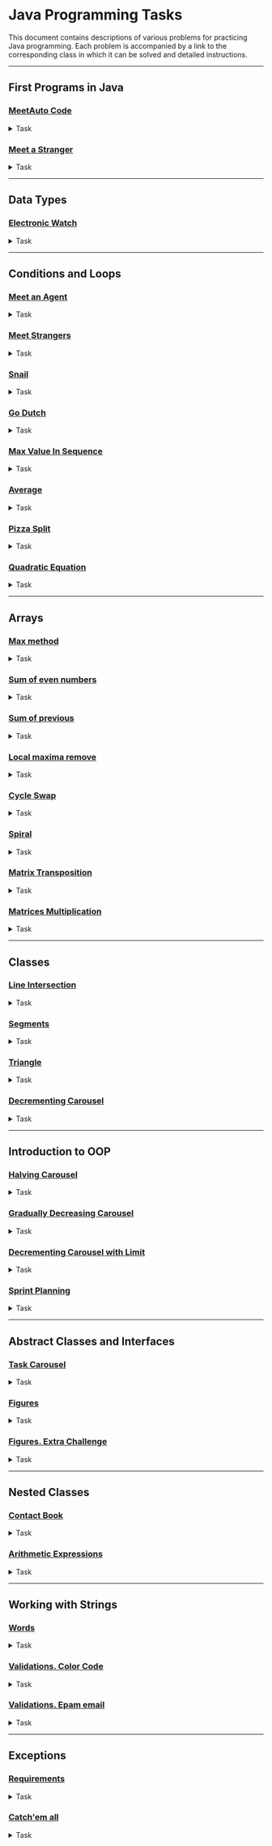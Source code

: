 # Java Programming Tasks

This document contains descriptions of various problems for practicing Java programming. Each problem is accompanied by a link to the corresponding class in which it can be solved and detailed instructions.

---

## First Programs in Java

### [MeetAuto Code](https://github.com/denys-taranenko/learn-java-basic-epam/tree/main/LearnJavaBasics/src/main/java/com/epam/java/basics/module_1_first_programs_in_java/task_1_meet_autocode)
<details>
  <summary>Task</summary>
  <p>
    Please, proceed to <code>HelloAutocode</code> class and write a simple program that prints <i>"Hello, Autocode!"</i> (don't print quote marks).
  </p>
</details>

### [Meet a Stranger](https://github.com/denys-taranenko/learn-java-basic-epam/tree/main/LearnJavaBasics/src/main/java/com/epam/java/basics/module_1_first_programs_in_java/task_2_meet_a_stranger)
<details>
  <summary>Task</summary>
  <p>
    Please, proceed to the class <code>MeetAStranger</code>. The program must read a string from <code>System.in</code> and print a message <i>"Hello, input"</i>. Note that when entering an input string consisting of several words, the entire input must be printed.
  </p>
</details>

---

## Data Types

### [Electronic Watch](https://github.com/denys-taranenko/learn-java-basic-epam/tree/main/LearnJavaBasics/src/main/java/com/epam/java/basics/module_2_data_types/task_1_electronic_watch)
<details>
  <summary>Task</summary>
  <p>
    Please, proceed to <code>ElectronicWatch</code> class. The program must print an electronic watch screen output for a given value of seconds since midnight.<br>
    Input value is given via <code>System.in</code>. Output value must be printed to <code>System.out</code>. It is guaranteed, that input number is non-negative.<br>
    Output format is <code>h:mm:ss</code> (possible values: [0:00:00; 23:59:59]).<br>
    <i>Extra challenge:</i> Try to solve the task without using <code>if</code> statements or cycles.
  </p>
</details>

---

## Conditions and Loops

### [Meet an Agent](https://github.com/denys-taranenko/learn-java-basic-epam/tree/main/LearnJavaBasics/src/main/java/com/epam/java/basics/module_3_conditions_and_loops/task_1_meet_an_agent)
<details>
  <summary>Task</summary>
  <p>
    Please, proceed to <code>MeetAnAgent</code> class and write a program that:<br>
    <ul>
      <li>Asks for an input number;</li>
      <li>If the input equals to the secret password number, prints <I>"Hello, Agent"</i>;</li>
      <li>Otherwise, prints <I>"Access denied"</i>.</li>
    </ul>
    Secret password is stored in <code>final static int PASSWORD</code>.<br>
    It is guaranteed that the input is not null.
</details>

### [Meet Strangers](https://github.com/denys-taranenko/learn-java-basic-epam/tree/main/LearnJavaBasics/src/main/java/com/epam/java/basics/module_3_conditions_and_loops/task_2_meet_strangers)
<details>
  <summary>Task</summary>
  <p>
    Please, proceed to <code>HelloStrangers</code> class and write a program that:<br>
    <ul>
      <li>Asks for a number - amount of strangers to meet;</li>
      <li>Then reads stranger names line by line;</li>
      <li>And, finally, prints line by line <I>"Hello, stranger name"</i> for each stranger.</li>
    </ul>
    It is guaranteed that the input is not null. It is guaranteed that the input of strangers count is int number.<br>
    Consider special cases:<br>
    <ul>
      <li>If strangers count is zero, then program must print <I>"Oh, it looks like there is no one here"</i>.</li>
      <li>If strangers count is negative, then program must print <I>"Seriously? Why so negative?"</i>.</li>
    </ul>
</details>

### [Snail](https://github.com/denys-taranenko/learn-java-basic-epam/tree/main/LearnJavaBasics/src/main/java/com/epam/java/basics/module_3_conditions_and_loops/task_3_snail)
<details>
  <summary>Task</summary>
  <p>
    Consider a snail travels up a tree <code>a</code> feet each day. Then snail slides down <code>b</code> feet each night. Height of the tree is <code>h</code>.<br>
    Please, proceed to <code>Snail</code> class and write a program that prints number of days for the snail to reach the top of the tree.<br>
    Program reads <code>a</code>, <code>b</code>, <code>h</code> line by line. Input values are guaranteed to be positive integers.<br>
    If the snail cannot reach the top of the tree, print the message <i>"Impossible"</i>.
  </p>
</details>

### [Go Dutch](https://github.com/denys-taranenko/learn-java-basic-epam/tree/main/LearnJavaBasics/src/main/java/com/epam/java/basics/module_3_conditions_and_loops/task_4_go_dutch)
<details>
  <summary>Task</summary>
  <p>
    Consider a company of friends visiting a restaurant. They decided to equally split the bill.<br>
    Friends decided to add 10 percent of the bill total amount as tips. Then they cover the total payment in equal parts.<br>
    Please, proceed to <code>GoDutch</code> class and write a program that reads a bill total amount and a number of friends, and then prints part to pay.<br>
    Consider some details:<br>
    <ul>
      <li>Program must read data from <code>System.in</code>;</li>
      <li>Bill total amount cannot be negative. If input value is negative, the program stops, printing: <i>"Bill total amount cannot be negative"</i>;</li>
      <li>Number of friends cannot be negative or zero. If input value is, then the program stops, printing: <I>"Number of friends cannot be negative or zero"</i>;</li>
      <li>Bill total amount, number of friends and part to pay are integers.</li>
    </ul>
</details>

### [Max Value In Sequence](https://github.com/denys-taranenko/learn-java-basic-epam/tree/main/LearnJavaBasics/src/main/java/com/epam/java/basics/module_3_conditions_and_loops/task_5_max_value_in_sequence)
<details>
  <summary>Task</summary>
  <p>
    Please, proceed to <code>FindMaxInSeq</code> and write a program that reads a sequence of integer values from standard output and finds the maximum value. You must place your solution into the <code>max</code> method to pass tests.<br>
    Details:
    <ul>
      <li>You must read sequence values until the next one is <code>0</code>. Zero value means end of the input sequence.</li>
      <li>The sequence is guaranteed to contain at least one value.</li>
    </ul>
</details>

### [Average](https://github.com/denys-taranenko/learn-java-basic-epam/tree/main/LearnJavaBasics/src/main/java/com/epam/java/basics/module_3_conditions_and_loops/task_6_average)
<details>
  <summary>Task</summary>
  <p>
    Please, proceed to <code>Average</code> class and write a program that reads a sequence of integer values from standard output and finds the average value.<br>
    Details:<br>
    <ul>
      <li>You must read sequence values until the next one is <code>0</code>. Zero value means end of the input sequence.</li>
      <li>The sequence is guaranteed to contain at least one value.</li>
      <li>Average value is also an <strong>integer</strong>. Use <strong>integer</strong> operations.</li>
    </ul>
</details>

### [Pizza Split](https://github.com/denys-taranenko/learn-java-basic-epam/tree/main/LearnJavaBasics/src/main/java/com/epam/java/basics/module_3_conditions_and_loops/task_7_pizza_split)
<details>
  <summary>Task</summary>
  <p>
    Please, proceed to <code>PizzaSplit</code> class. The program must read two values from <code>System.in</code>:<br>
    <ul>
      <li>Number of people;</li>
      <li>Number of pieces per pizza.</li>
    </ul>
    It is guaranteed that these values are positive integers.<br>
    Then the program must print the minimum number of pizzas (not zero) so that everyone has an equal number of slices and no slice is left.<br>
</details>

### [Quadratic Equation](https://github.com/denys-taranenko/learn-java-basic-epam/tree/main/LearnJavaBasics/src/main/java/com/epam/java/basics/module_3_conditions_and_loops/task_8_quadratic_equation)
<details>
  <summary>Task</summary>
  <p>
    Please, proceed to the <code>QuadraticEquation</code> class and implement a program to solve quadratic equations.<br>
    For the given quadratic equation coefficients <strong>(ax<sup>2</sup> + bx + c = 0)</strong>, return one or two roots of the equation if there is any in the set of real numbers.<br>
    Input value is given via <code>System.in</code>. Output value must be printed to <code>System.out</code>.<br>
    Output format is:
    <ul>
      <li><code>x1 x2</code> (two roots in any order separated by space) if there are two roots,</li>
      <li><code>x1</code> (just the value of the root) if there is the only root,</li>
      <li><code>no roots</code> (just a string value <i>"no roots"</i>) if there is no root.</li>
    </ul>
</details>

---

## Arrays

### [Max method](https://github.com/denys-taranenko/learn-java-basic-epam/tree/main/LearnJavaBasics/src/main/java/com/epam/java/basics/module_4_arrays/task_1_max_method)
<details>
  <summary>Task</summary>
  <p>
    Please, proceed to the <code>MaxMethod</code> class and implement the <code>max</code> method.<br>
    The correct implementation should receive an array of <code>int</code> values and return its maximum value.<br>
    Details:<br>
    <ul>
      <li>An input array is guaranteed to not be an empty array or <code>null</code>.</li>
      <li><code>max</code> method must not modify the array.</li>
      <li>Input array may contain any <code>int</code> value between <code>Integer.MIN_VALUE</code> and <code>Integer.MAX_VALUE</code>.</li>
    </ul>
</details>

### [Sum of even numbers](https://github.com/denys-taranenko/learn-java-basic-epam/tree/main/LearnJavaBasics/src/main/java/com/epam/java/basics/module_4_arrays/task_2_sum_of_even_numbers)
<details>
  <summary>Task</summary>
  <p>
    Please, proceed to the <code>SumOfEvenNumbers</code> class and implement the <code>sum</code> method.<br>
    The correct implementation should receive an array of <code>int</code> values and return the sum of even numbers.<br>
    Details:<br>
    <ul>
      <li>If given array is null or empty, method returns 0.</li>
      <li><code>sum</code> method must not modify the array.</li>
      <li>Input array may contain any <code>int</code> value between <code>Integer.MIN_VALUE</code> and <code>Integer.MAX_VALUE</code>.</li>
    </ul>
</details>

### [Sum of previous](https://github.com/denys-taranenko/learn-java-basic-epam/tree/main/LearnJavaBasics/src/main/java/com/epam/java/basics/module_4_arrays/task_3_sum_of_previous)
<details>
  <summary>Task</summary>
  <p>
    Please, proceed to <code>SumOfPrevious</code> class and implement <code>getSumCheckArray</code> method.<br>
    The correct implementation should receive an array of <code>int</code> values and return an array of booleans where each element is a result of a check if a corresponding element is a sum of two previous elements in given array.<br>
    Details:<br>
    <ul>
      <li>The length of given array is guaranteed to be 2 or more.</li>
      <li>Given array is guaranteed to be not null.</li>
      <li>Method returns an array of booleans where each element is a result for corresponding element in given array.</li>
      <li>First two elements of the boolean array are always false.</li>
    </ul>
</details>

### [Local maxima remove](https://github.com/denys-taranenko/learn-java-basic-epam/tree/main/LearnJavaBasics/src/main/java/com/epam/java/basics/module_4_arrays/task_4_local_maxima_remove)
<details>
  <summary>Task</summary>
  <p>
    Please, proceed to the LocalMaximaRemove class and implement the <code>removeLocalMaxima</code> method.<br>
    The correct implementation should receive an array of <code>int</code> values and return a copy of a given array with all local maxima removed in it. The original array must not be changed.<br>
    <strong>Local maximum</strong> is an element that is bigger that any of its neighbour elements. You should remove elements that are local maxima in the original array.
    Details:<br>
    <ul>
      <li>The size of given array is guaranteed to be more than 1.</li>
      <li>Given array is guaranteed to be not null.</li>
      <li>If the array has no local maxima, then you should return its copy without changes.</li>
      <li>You may use <code>java.util.Arrays.*</code> methods.</li>
    </ul>
</details>

### [Cycle Swap](https://github.com/denys-taranenko/learn-java-basic-epam/tree/main/LearnJavaBasics/src/main/java/com/epam/java/basics/module_4_arrays/task_5_cycle_swap)
<details>
  <summary>Task</summary>
  <p>
    Please, proceed to <code>CycleSwap</code> class and implement its static methods:<br>
    <ul>
      <li><code>void cycleSwap(int[] array)</code><br>
           Shifts all the elements in the given array in the right direction by 1 position.<br>
           In this case, the last array element becomes first.<br>
           For example, <code>1 3 2 7 4</code> becomes <code>4 1 3 2 7</code>.<br>
      </li>
      <li><code>void cycleSwap(int[] array, int shift)</code><br>
          Shift all the elements in the given array in the right direction in the cycle manner by <code>shift</code> positions.<br>
          Shift value is guaranteed to be non-negative and not bigger than the array length.<br>
          For example, <code>1 3 2 7 4</code> with a shift of 3 becomes <code>2 7 4 1 3</code>.<br>
      </li>
    </ul>
</details>

### [Spiral](https://github.com/denys-taranenko/learn-java-basic-epam/tree/main/LearnJavaBasics/src/main/java/com/epam/java/basics/module_4_arrays/task_6_spiral)
<details>
  <summary>Task</summary>
  <p>
    Please, proceed to <code>Spiral</code> class and implement its static method:<br>
    <ul>
      <li><code>int[][] spiral(int rows, int columns)</code><br>
           Return a two-dimensional array coming in the form of a table and containing numbers from 1 up to <code>rows * cols</code>. The size of the table will be specified by the given parameters.<br>
           Numbers fill the "table" clockwise from the top-level corner in a spiral manner.<br>
           For example, for parameter values <code>(3, 4)</code> , the output array should be:<br>
           <code>1  2  3  4</code><br>
           <code>10 11 12 5</code><br>
           <code>9  8  7  6</code><br>
      </li>
    </ul>
</details>

### [Matrix Transposition](https://github.com/denys-taranenko/learn-java-basic-epam/tree/main/LearnJavaBasics/src/main/java/com/epam/java/basics/module_4_arrays/task_7_matrix_transposition)
<details>
  <summary>Task</summary>
  <p>
    Please, proceed to <code>TransposeMatrix</code> class an implement its method <code>multiply</code>.<br>
    It takes a rectangular integer array (matrix) as a parameter and returns it transposed.<br>
    Consider an integer matrix represented as a <strong>rectangular array</strong>. The task is to <strong>transpose</strong> a given matrix over its main diagonal. The <strong>transposition</strong> of a matrix over its main diagonal is simply a flipped version of the original matrix.
</details>

### [Matrices Multiplication](https://github.com/denys-taranenko/learn-java-basic-epam/tree/main/LearnJavaBasics/src/main/java/com/epam/java/basics/module_4_arrays/task_8_matrices_multiplication)
<details>
  <summary>Task</summary>
  <p>
    Please, proceed to <code>MultiplyMatrix</code> class and implement its <code>multiply</code> method.<br>
    It takes two rectangular integer arrays (matrices) and returns the result of their multiplication.<br>
    Consider two integer matrices represented as <strong>rectangular arrays</strong>. The task is to <strong>multiply</strong> given matrices. The definition of <strong>matrix multiplication</strong> indicates a row-by-column multiplication, where the entries in the <strong>i-th</strong> row of <i>A</i> are multiplied by the corresponding entries in the <strong>j-th</strong> column of <i>B</i> and then the <strong>ij-th</strong> element of the resulting matrix is the sum of that multiplication results.<br>
    Note that it is guaranteed that the number of columns in the first matrix is equal to the number of rows in the second matrix.<br>
</details>

---

## Classes

### [Line Intersection](https://github.com/denys-taranenko/learn-java-basic-epam/tree/main/LearnJavaBasics/src/main/java/com/epam/java/basics/module_5_classes/task_1_line_intersection)
<details>
  <summary>Task</summary>
  <p>
    Please, implement the method <code>intersection(Line)</code> in class <code>Line</code>. It must return a <code>Point</code> of intersection of two lines.<br>
    Note that lines are defined by linear equations: <code>y = k * x + b</code>. Line constructor takes <code>k</code> and <code>b</code> coefficients as parameters.<br>
    If lines coincide or do not intersect, the method must return null. It may seem surprising that we use <code>int</code> for arguments and fields of coordinates. The point is that using <code>double</code> will bring some extra complexity we want to avoid for this basic exercise. All tests are selected in to induce calculations without remainders.<br>
    You may check your result in class <code>Main</code>.
</details>

### [Segments](https://github.com/denys-taranenko/learn-java-basic-epam/tree/main/LearnJavaBasics/src/main/java/com/epam/java/basics/module_5_classes/task_2_segments)
<details>
  <summary>Task</summary>
  <p>
    Please, implement the following methods of class <code>Segment</code>:<br>
    <ul>
      <li>Constructor with start and end points as parameters<br>
          Ensure that a created segment exists and is not degenerative which means that the start and the end of the segment is not the same point.<br>
          If it is, use <code>throw new IllegalArgumentException()</code> to raise an error.</li>
      <li><code>double length()</code><br>
          Return length of the segment.</li>
      <li><code>Point middle()</code><br>
          Return a middle point of the segment.</li>
      <li><code>Point intersection(Segment another)</code><br>
          Return a point of the intersection of the current segment and the given one.<br>
          Return <code>null</code> if there is no such point.<br>
          Return <code>null</code> if segments are collinear.<br>
          Please, note that intersection point must lay on both segments.</li>
    </ul>
    Class <code>Point</code> is already there.
    Hints:
    <ul>
      <li><a href="https://www.wikihow.com/Use-Distance-Formula-to-Find-the-Length-of-a-Line">Length reference</a></li>
      <li><a href="https://www.wikihow.com/Find-the-Midpoint-of-a-Line-Segment#Use-the-Midpoint-Formula">Midpoint reference</a></li>
      <li><a href="https://en.wikipedia.org/wiki/Line%E2%80%93line_intersection">Intersection reference</a></li>
    </ul>
</details>

### [Triangle](https://github.com/denys-taranenko/learn-java-basic-epam/tree/main/LearnJavaBasics/src/main/java/com/epam/java/basics/module_5_classes/task_3_triangle)
<details>
  <summary>Task</summary>
  <p>
    Please, implement methods of class <code>Triangle</code>:<br>
    <ul>
      <li>Constructor, which has three points as parameters.<br>
          Make sure that these points refer to vertices of the triangle.<br>
          Ensure that the created triangle exists and it is not degenerative.<br>
          If it is, use <code>throw new IllegalArgumentException()</code> to raise an error.</li>
      <li><code>double area()</code><br>
          Return the area of the triangle.</li>
      <li><code>Point centroid()</code><br>
          Return the centroid of the triangle.</li>
    </ul>
    Class <code>Point</code> is already there.
    Hints:
    <ul>
      <li><a href="https://en.wikipedia.org/wiki/Triangle#Existence_of_a_triangle">Triangle existence reference</a></li>
      <li><a href="https://en.wikipedia.org/wiki/Triangle#Existence_of_a_triangle">Triangle area reference</a></li>
      <li><a href="https://en.wikipedia.org/wiki/Centroid">Centroid reference</a></li>
    </ul>
    Please note that you may benefit from introducing more classes.
</details>

### [Decrementing Carousel](https://github.com/denys-taranenko/learn-java-basic-epam/tree/main/LearnJavaBasics/src/main/java/com/epam/java/basics/module_5_classes/task_4_decrementing_carousel)
<details>
  <summary>Task</summary>
  <p>
    <code>Decrementing Carousel</code> is a container, accepting <code>int</code> elements. <code>DecrementingCarousel</code> has a maximum capacity, specified via the constructor. When created, <code>DecrementingCarousel</code> is in accumulating state: you may add elements via the <code>addElement</code> method and can produce a <code>CarouselRun</code> object via the <code>run</code> method. Once the <code>run</code> method is called, <code>DecrementingCarousel</code> is in running state: it refuses adding more elements.<br>
          The <code>CarouselRun</code> allows to iterate over elements of the carousel decrementing them one by one with the <code>next</code> method. The <code>next</code> returns the value of the current element. Then it decreases the current element by one and switches to the next element.<br>
          The <code>CarouselRun</code> iterates over elements in the order of their insertion.<br>
          When an element is decreased to zero, the <code>CarouselRun</code> will skip it in further iterations. When there are no more elements available for decrementing, the <code>CarouselRun</code> returns <code>-1</code>.
          The <code>CarouselRun</code> also has the <code>isFinished</code> method, which indicates, if the carousel has run out of the elements to decrement.<br>
          <strong>Specification Details</strong><br>
          <code>DecrementingCarousel</code> has two public methods:
    <ul>
      <li><code>boolean addElement(int element)</code> - adds an element. If element is negative or zero, do not add the element. If container is full, do not add the element. If the <code>run</code> method was called to create a <code>CarouselRun</code>, do not add the element. If element is added successfully, return <code>true</code>. Return <code>false</code> otherwise.</li>
      <li><code>CarouselRun run()</code> - returns a <code>CarouselRun</code> to iterate over the elements. If the <code>run</code> method has already been called earlier, it must return <code>null</code>: <code>DecrementingCarousel</code> may generate only one <code>CarouselRun</code> object.</li>
    </ul>
          <code>CarouselRun</code> has two public methods:
    <ul>
      <li><code>int next()</code> - returns the current value of the current element, then decreases the current element by one and switches to the next element in insertion order. Skips zero elements. When there is no more elements to decrease, returns <code>-1</code>.</li>
      <li><code>boolean isFinished()</code> - when there is no more elements to decrease, returns <code>true</code>. Otherwise, returns <code>false</code>.</li>
    </ul>
</details>

---

## Introduction to OOP

### [Halving Carousel](https://github.com/denys-taranenko/learn-java-basic-epam/tree/main/LearnJavaBasics/src/main/java/com/epam/java/basics/module_6_introduction_to_oop/task_1_halving_carousel)
<details>
  <summary>Task</summary>
  <p>
    Note, that if you have not done the "Decrementing Carousel" exercise, you have to implement <code>DecrementingCarousel</code> and <code>CarouselRun</code> classes.<br>
    In this exercise you need to extend <code>DecrementingCarousel</code>. You need to implement <code>HalvingCarousel</code>. This subclass must halve elements instead of decrementing it by one. Note that you need to apply regular integer division, discarding the remainder. For example, <code>5 / 2 = 2</code>.
</details>

### [Gradually Decreasing Carousel](https://github.com/denys-taranenko/learn-java-basic-epam/tree/main/LearnJavaBasics/src/main/java/com/epam/java/basics/module_6_introduction_to_oop/task_2_gradually_decreasing_carousel)
<details>
  <summary>Task</summary>
  <p>
    Note, that if you have not done the "Decrementing Carousel" exercise, you have to implement <code>DecrementingCarousel</code> and <code>CarouselRun</code> classes.<br>
    In this exercise you need to extend <code>DecrementingCarousel</code>. You need to implement <code>GraduallyDecreasingCarousel</code>. This subclass must decrement elements by gradually increasing decrement. When you need to decrement an element for the first time, decrease it by <code>1</code>. Next time you need to decrement the same element, decrease it by <code>2</code>. Next time decrease by <code>3</code>, then by <code>4</code> and so on. Remember that you must not make process non-positive elements.
</details>

### [Decrementing Carousel with Limit](https://github.com/denys-taranenko/learn-java-basic-epam/tree/main/LearnJavaBasics/src/main/java/com/epam/java/basics/module_6_introduction_to_oop/task_3_decrementing_carousel_with_limit)
<details>
  <summary>Task</summary>
  <p>
    Note, that if you have not done the "Decrementing Carousel" exercise, you have to implement <code>DecrementingCarousel</code> and <code>CarouselRun</code> classes.<br>
    In this exercise you need to extend <code>DecrementingCarousel</code>. You need to implement <code>DecrementingCarouselWithLimitedRun</code>. This subclass must decrement elements as a usual DecrementingCarousel. The difference is that this implementation must produce a carousel run, which limits number of calls to the <code>next</code> method. When the limit of calls reached carousel run must consider itself finished.
</details>

### [Sprint Planning](https://github.com/denys-taranenko/learn-java-basic-epam/tree/main/LearnJavaBasics/src/main/java/com/epam/java/basics/module_6_introduction_to_oop/task_4_sprint_planning)
<details>
  <summary>Task</summary>
  <p>
    In this exercise we are going to manage business logic of planning a sprint. A sprint is the basic unit of software development in SCRUM. Sprints are time boxed. Time capacity of a sprint is agreed while planning. Then we consider a sprint to be filled with some tasks.<br>
    We consider a task to be implemented with general-purpose <code>Ticket</code> class. But we also consider a sprint to accept only subtypes of the <code>Ticket</code> class: <code>Bug</code> and <code>UserStory</code>.<br>
    Here is a diagram depicting the public interface of these classes and their relations:<br>

![Diagram](https://raw.githubusercontent.com/denys-taranenko/learn-java-basic-epam/main/sprintDiagram.png)
    Here are API details:<br>
    <ul>
    <li><strong>Ticket</strong><br></li>
    Every ticket has an id, a name and an estimate of hours to complete it. One provides them via the constructor of the <code>Ticket</code> class. Also, a ticket may be completed or not. When a ticket is created, it is not completed.
        <ul>
            <li><code>getId()</code> - Returns the id of the ticket.</li>
            <li><code>getName()</code> - Returns the name of the ticket.</li>
            <li><code>getEstimate()</code> - Returns the estimate of the ticket.</li>
            <li><code>isCompleted()</code> - Returns <code>true</code> if the ticket is completed, <code>false</code> otherwise.</li>
            <li><code>getId()</code> - Returns the id of the ticket.</li>
            <li><code>complete()</code> - Sets the ticket to completed state.</li>
        </ul>
    </ul>
    <ul>
    <li><strong>UserStory</strong><br></li>
    We consider a user story to be a ticket that may contain some dependencies. A dependency is another user story that must be completed first to allow the dependent user story to complete. One provides dependencies of the UserStory via the constructor of the <code>UserStory</code> class.
        <ul>
            <li><code>complete()</code> - Like the <code>Ticket#complete()</code> method, this sets the ticket to completed state. The difference is that the user story may not be completed if its dependencies are not completed yet.</li>
            <li><code>getDependencies()</code> - Returns a defensive copy of dependencies arrays.</li>
            <li><code>toString()</code> - Returns a String representing this user story, using its id and name. Example: "[US 1] User Registration Entity"</li>
        </ul>
    </ul>
    <ul>
    <li><strong>Bug</strong><br></li>
    We consider a bug to be a ticket, that is related to some completed user story. Bugs may not exist by their on, without a related user story.
        <ul>
            <li><code>createBug(int id, String name, int estimate, UserStory userStory)</code> - A static method to create a Bug instance.<br>
                Returns null if the related user story is null or is not completed. Otherwise, returns a created Bug instance.</li>
            <li><code>toString()</code> - Returns a String representing this bug, using its id, name and the name of the related user story.<br>
                Example: with id = 2, name = "Add password repeat" and the related user story name = "Registration Form" the resulting string would be "[Bug 2] Registration Form: Add password repeat"</li>
        </ul>
    </ul>
    <ul>
    <li><strong>Sprint</strong><br></li>
    Sprints has the time capacity and the tickets limit, specified via constructor. It is not allowed for a Sprint to contain tickets with total estimate greater than time capacity. It is not allowed for a Sprint to contain total amount of tickets greater than tickets limit.<br>
    We consider a sprint to accept tickets via <code>add*</code> methods. That methods return <code>true</code> when an input ticket was accepted and <code>false</code> otherwise. Note that we consider a sprint to not accept:<br>
    1. <code>null</code> values.<br>
    2. tickets, that are already completed.<br>
    3. tickets, that has an estimate value that will lead to capacity overflow if added.<br>
    4. any ticket, if the sprint ticket limit is reached.<br>
        <ul>
            <li><code>addUserStory(UserStory userStory)</code> - accepts a userStory, if it is not <code>null</code>, not completed and its uncompleted dependencies are already accepted to the sprint.<br>
            Returns <code>true</code> if the user story is accepted, <code>false</code> otherwise.</li>
            <li><code>addBug(Bug bugReport)</code> - accepts a bug, if it is not <code>null</code> and not completed. Returns <code>true</code> if the bug is accepted, <code>false</code> otherwise.</li>
            <li><code>getTickets()</code> - Returns a defensive copy of the array of the sprint tickets. Make sure the order of tickets is as they were accepted to the sprint.</li>
            <li><code>getTotalEstimate()</code> - Returns the sum of estimates of all the tickets accepted to the sprint.</li>
        </ul>
    </ul>
    <strong>Important restriction:</strong> Note that in this exercise you <strong>may not</strong> use <em>Collections</em> and <em>Streams</em>.
</details>

---

## Abstract Classes and Interfaces

### [Task Carousel](https://github.com/denys-taranenko/learn-java-basic-epam/tree/main/LearnJavaBasics/src/main/java/com/epam/java/basics/module_7_abstract_classes_and_interfaces/task_1_task_carousel)
<details>
  <summary>Task</summary>
  <p>
    In this exercise you need to design two implementations of the <code>Task</code> interface:<br>
    <ul>
    <li><code>CountDownTask</code>:<br></li>
        <ul>
            <li>The constructor of <code>CountDownTask</code> takes a single int value as a parameter. It is the initial value of the countdown. Input value must not be negative. If it is, set zero value.</li>
            <li>Each time the <code>execute</code> method is called, this value decrements by one, until it reaches zero. Then the <code>execute</code> method no longer decrements the value and the task is considered finished.</li>
            <li>If the task is initialized with zero value, consider it finished right upon creating.</li>
            <li>Value of the task is accessible via getter.</li>
        </ul>
    <li><code>CompleteByRequestTask</code>:<br></li>
        <ul>
            <li>Constructor of the <code>CompleteByRequestTask</code> takes no parameters.</li>
            <li>Calling <code>execute</code> method on the task does not make it finished until the <code>complete</code> method is called.</li>
            <li>Once the <code>complete</code> method is called, the next call to <code>execute</code> makes the task finished. Note that the task is not finished right after calling the <code>complete</code> method. The task finishes only when subsequent call to <code>execute</code> occurs.</li>
        </ul>
    </ul>
    Also, you need to implement the <code>TaskCarousel</code>:<br>
    <ul>
    <li>A task carousel has a capacity provided as a constructor parameter.<br></li>
    <li>The <code>TaskCarousel</code> has <code>isEmpty</code> method. It returns <code>true</code> if there is no task in the carousel for execution. Returns <code>false</code> otherwise.<br></li>
    <li>The <code>TaskCarousel</code> has <code>isFull</code> method. It returns <code>true</code> if there is no more room in the carousel to add another task. Returns <code>false</code> otherwise.<br></li>
    <li>You may add tasks to the carousel via <code>addTask</code> method. It returns <code>true</code> if the task is accepted and <code>false</code> otherwise. Task may be not accepted due to following reasons:<br></li>
        <ul>
            <li>Task argument is null.</li>
            <li>Task is already finished.</li>
            <li>Carousel is full.</li>
        </ul>
    <li>You may execute tasks in the carousel via <code>execute</code> method.<br></li>
        <ul>
            <li>Each time when this method is invoked, carousel must switch to the next task within and execute it.</li>
            <li>Iteration is in circular manner. If there are 4 tasks inside a carousel, then if we call <code>execute</code> method on the carousel 4 times in a row, each task must be executed once.</li>
            <li>If the task is finished after execution, remove it from the carousel.</li>
            <li>The method returns <code>true</code> if any task was executed. Returns <code>false</code> otherwise.</li>
        </ul>
    </ul>
</details>

### [Figures](https://github.com/denys-taranenko/learn-java-basic-epam/tree/main/LearnJavaBasics/src/main/java/com/epam/java/basics/module_7_abstract_classes_and_interfaces/task_2_figures)
<details>
  <summary>Task</summary>
  <p>
    Please, make <code>Triangle</code>, <code>Quadrilateral</code>, <code>Circle</code> classes extend <code>Figure</code> abstract class.<br>
    Implement methods in <code>Triangle</code>, <code>Quadrilateral</code>, <code>Circle</code>:<br>
<ul>
    <li>1. Constructors with following parameters:<br></li>
        <ul>
            <li><code>Triangle</code> - three vertices (points) as parameters.</li>
            <li><code>Quadrilateral</code> - four vertices (points) as parameters.</li>
            <li><code>Circle</code> - point of the center and double value of the radius.</li>
        </ul>
    All the input datasets in tests are guaranteed to form a non-degenerative figures. For Quadrilaterals, it is guaranteed that all test datasets would form a convex quadrilaterals.
    <li>2. <code>public double area()</code><br></li>
    Return the area of the figure.<br>
    <em>Note:</em> Convex quadrilaterals can be divided into two triangles by any of their diagonals.<br>
    <li>3. <code>public String pointsToString()</code><br></li>
    Return a String value in following formats:<br>
        <ul>
            <li><code>Triangle</code> - </li>
            <ul>
                <li>Format: <code>(a.x,a.y)(b.x,b.y)(c.x,c.y)</code></li>
                <li>Example: <code>(0.0,0.0)(0.1,5.8)(7.0,7.0)</code></li>
            </ul>
            <li><code>Quadrilateral</code> - </li>
            <ul>
                <li>Format: <code>(a.x,a.y)(b.x,b.y)(c.x,c.y)(d.x, d.y)</code></li>
                <li>Example: <code>(0.0,0.0)(0.0,7.1)(7.0,7.0)(7.0,0.0)</code></li>
            </ul>
            <li><code>Circle</code> - </li>
            <ul>
                <li>Format: <code>(center.x,center.y)</code></li>
                <li>Example: <code>(0.0,0.6)</code></li>
            </ul>
        </ul>
    <em>Note:</em> you may benefit from implementing toString() in the <code>Point</code> class.<br>
    <li>4. <code>public String toString()</code><br></li>
    Return a String value in following formats:<br>
        <ul>
            <li><code>Triangle</code> - </li>
            <ul>
                <li>Format: <code>Triangle[(a.x,a.y)(b.x,b.y)(c.x,c.y)]</code></li>
                <li>Example: <code>Triangle[(0.0,0.0)(0.1,5.8)(7.0,7.0)]</code></li>
            </ul>
            <li><code>Quadrilateral</code> - </li>
            <ul>
                <li>Format: <code>Quadrilateral[(a.x,a.y)(b.x,b.y)(c.x,c.y)(d.x, d.y)]</code></li>
                <li>Example: <code>Quadrilateral[(0.0,0.0)(0.0,7.1)(7.0,7.0)(7.0,0.0)]</code></li>
            </ul>
            <li><code>Circle</code> - </li>
            <ul>
                <li>Format: <code>Circle[(center.x,center.y)radius]</code></li>
                <li>Example: <code>Circle[(0.0,0.6)4.5]</code></li>
            </ul>
        </ul>
    <em>Note:</em> you may use default implementation given in the <code>Figure</code> class, when it suits a case well.<br>
    <li>5. <code>public Point leftmostPoint()</code><br></li>
    Return a leftmost point of the figure: the one having the least <code>X</code> coordinate.<br>
    If there are many leftmost points, return any of them.<br>
    </ul>
    <code>Point</code> class is already there.<br>
    Hints:<br>
    <ul>
      <li><a href="https://en.wikipedia.org/wiki/Degeneracy_(mathematics)">Degeneracy reference</a></li>
      <li><a href="https://en.wikipedia.org/wiki/Quadrilateral#Convex_quadrilaterals">Convex quadrilateral reference</a></li>
      <li><a href="https://en.wikipedia.org/wiki/Triangle#Computing_the_area_of_a_triangle">Triangle area reference</a></li>
      <li><a href="https://en.wikipedia.org/wiki/Circle#Area_enclosed">Circle area reference</a></li>
      <li><a href="https://en.wikipedia.org/wiki/Quadrilateral#Area_of_a_convex_quadrilateral">Quadrilateral area reference</a></li>
    </ul>
</details>

### [Figures. Extra Challenge](https://github.com/denys-taranenko/learn-java-basic-epam/tree/main/LearnJavaBasics/src/main/java/com/epam/java/basics/module_7_abstract_classes_and_interfaces/task_3_figures_extra_challenge)
<details>
  <summary>Task</summary>
  <p>
    Please, make <code>Triangle</code>, <code>Quadrilateral</code>, <code>Circle</code> classes extend <code>Figure</code> abstract class.<br>
    Implement methods in <code>Triangle</code>, <code>Quadrilateral</code>, <code>Circle</code>:<br>
<ul>
    <li>1. Constructors with following parameters:<br></li>
        <ul>
            <li><code>Triangle</code> - three vertices (points) as parameters.</li>
            <li><code>Quadrilateral</code> - four vertices (points) as parameters.</li>
            <li><code>Circle</code> - point of the center and double value of the radius.</li>
        </ul>
    Ensure figures are not degenerative.<br>
    All of them must have non-zero area.<br>
    Quadrilateral is also must be convex.<br>
    If a figure is not good, throw an IllegalArgumentException.<br>
    <em>Note:</em> A non-degenerative convex quadrilateral is divided into four non-degenerative triangles by its diagonals.<br> 
    <em>Note:</em> double calculations are not completely accurate, use <em>error delta</em>, where applies.<br>
    <li>2. <code>public Point centroid()</code><br></li>
    Return the centroid of the figure.<br>
    Centroid refers to center of mass of the plain figure, not the baricenter.<br>
    In other words it should be <em>"area centroid"</em>.<br>
    <li>3. <code>public boolean isTheSame(Figure figure)</code><br></li>
    Two figures are considered to be the same only:<br>
        <ul>
            <li>If they have the same type.</li>
            <li>And if they coincide (e.g. have same vertices).</li>
        </ul>
    <em>Note:</em> Order of the vertices have not to be the same.<br>
    <em>Note:</em> double calculations are not completely accurate, use <em>error delta</em>, where applies.<br>
    </ul>
    <em>Note for curious: it is almost like <code>equals()</code> but it is not. Method <code>equals</code> requires consistent behavior alongside <code>hashCode()</code> and it is quite complicated to establish in terms of approximate equality like in this exercise.</em><br>
    <code>Point</code> class is already there.<br>
    You may use <code>main</code>  method of <code>Figure</code>  class to try out your code.<br>
    Hints:<br>
    <ul>
      <li><a href="https://en.wikipedia.org/wiki/Degeneracy_(mathematics)">Degeneracy reference</a></li>
      <li><a href="https://en.wikipedia.org/wiki/Quadrilateral#Convex_quadrilaterals">Convex quadrilateral reference</a></li>
      <li><a href="https://www.engineeringintro.com/mechanics-of-structures/centre-of-gravity/centroid-of-circle/">Circle centroid reference</a></li>
      <li><a href="https://en.wikipedia.org/wiki/Centroid#Of_a_triangle">Triangle centroid reference</a></li>
      <li><a href="https://en.wikipedia.org/wiki/Quadrilateral#Remarkable_points_and_lines_in_a_convex_quadrilateral">Quadrilateral centroid reference</a></li>
      <li><a href="https://sites.math.washington.edu/~king/java/gsp/center-mass-quad.html">Quadrilateral centroid reference 2</a></li>
    </ul>
</details>

---

## Nested Classes

### [Contact Book](https://github.com/denys-taranenko/learn-java-basic-epam/tree/main/LearnJavaBasics/src/main/java/com/epam/java/basics/module_8_nested_classes/task_1_contact_book)
<details>
  <summary>Task</summary>
  <p>
    In this exercise we are going to manage contacts information.<br>
    A <code>Contact</code> is a class containing different information of how to reach a person or a company: phone number, emails, social media.<br>
    A contact has a name, which is provided via the class constructor. Also, a contact contains limited amount of entries:<br>
    <ul>
      <li>A phone number (only a single one).</li>
      <li>Emails (up to 3 entries).</li>
      <li>Social media links (up to 5 entries).</li>
    </ul>
    A contact info entry is described with <code>ContactInfo</code> interface. Each entry has a title and a value. You need to implemented them as nested classes of the <code>Contact</code> class:<br>
    <ul>
      <li><code>Contact.NameContactInfo</code> - A <code>ContactInfo</code> implementation providing the name of the contact. Implement as private non-static nested class. Use <code>"Name"</code> for the entry title. It must not have its own fields. It must use fields of the bounded <code>Contact</code> instance instead.</li>
      <li><code>Contact.Email</code> - A <code>ContactInfo</code> implementation containing an email. Implement as public static nested class. Use <code>"Email"</code> for the entry title.</li>
      <li><code>Contact.Social</code> - A <code>ContactInfo</code> implementation containing a social media link/id. Implement as public static nested class. Let the user of the class define the title.</li>
      <li>Other implementations must be anonymous. Do not provide other non-anonymous classes.</li>
    </ul>
    It is possible to add contact info entries via <code>add*</code> methods. All such methods return the created entry as the result, <code>null</code> if nothing was added to the contact.<br>
    <ul>
      <li><code>addEmail(String localPart, String domain)</code><br>
        Adds an email entry.<br>
        <code>addEmail("someone", "somewhere.com").getValue()</code> will result to <code>someone@somewhere.com.</code></li>
      <li><code>addEpamEmail(String firstname, String lastname)</code><br>
        Adds a special email entry with <code>"epam.com"</code> domain. Please, implement this method using an anonymous extension of the <code>Email</code> class. Use <code>"Epam Email"</code> for the entry title.<br>
        <code>addEpamEmail("some", "one").getValue()</code> will result to <code>some_one@epam.com</code></li>
      <li><code>addPhoneNumber(int code, String number)</code><br>
        Adds a contact info entry for the phone number. Please, implement this method using an anonymous class. Use <code>"Tel"</code> for the entry title.<br>
        <code>addPhoneNumber(44, "444 444-44-44").getValue()</code> will result to <code>+44 444 444-44-44</code></li>
      <li><code>addTwitter(String twitterId)</code><br>
        Adds a contact info entry for the Twitter social media id. Use <code>"Twitter"</code> for the entry title, the given id for the value.</li>
      <li><code>addInstagram(String instagramId)</code><br>
        Adds a contact info entry for the Instagram social media id. Use <code>"Instagram"</code> for the entry title, the given id for the value.</li>
      <li><code>addSocialMedia(String title, String id)</code><br>
        Adds a contact info entry for the generic social media id. Use the given title for the entry title, the given id for the value.</li>
    </ul>
    Note that it is possible to rename contact with the <code>rename</code> method. Make sure it is not possible to rename contact to have <code>null</code> or empty value as the name.<br>
    One more method that the <code>Contact</code> class have is the <code>getInfo()</code> method. This method returns an array containing the <code>ContactInfo</code> entries in the following order:<br>
    <ul>
      <li>Name contact info.</li>
      <li>Phone number contact info (if set).</li>
      <li>Email entries in order of addition (if any added).</li>
      <li>Social media entries in order of addition (if any added) Resulting array must not contain any null values.</li>
    </ul>
    <strong>Important restriction:</strong> Note that in this exercise you <strong>may not</strong> use <em>Collections</em> and <em>Streams</em>.<br>
</details>

### [Arithmetic Expressions](https://github.com/denys-taranenko/learn-java-basic-epam/tree/main/LearnJavaBasics/src/main/java/com/epam/java/basics/module_8_nested_classes/task_2_arithmetic_expressions)
<details>
  <summary>Task</summary>
  <p>
    In this exercise we are going to design a DSL of arithmetic expressions.<br>
    An <code>Expression</code> is an interface. It describes two methods:<br>
    <ul>
      <li><code>int evaluate()</code> - returns the result of evaluating of the expression.</li>
      <li><code>String toExpressionString()</code> - returns string representation of the expression.</li>
    </ul>
     The only non-anonymous implementation of the <code>Expression</code> is the <code>Variable</code> class. Please, implement its methods:<br>
    <ul>
      <li><code>public Variable(String name, int value)</code> - a constructor of the <code>Variable</code> class. Sets name and value of the variable.</li>
      <li><code>public void setValue(int value)</code> - a method to change the value of the variable.</li>
      <li><code>public int evaluate()</code> - returns the value of the variable.</li>
      <li><code>public String toExpressionString()</code> - returns the name of the variable.</li>
    </ul>
    All other implementations of the <code>Expression</code> interface must be anonymous, defined in static methods of the <code>Expressions</code> class:<br>
    <ul>
      <li><code>Variable var(String name, int value)</code> - returns a <code>Variable</code> with given name and value. A simple convenience method.</li>
      <li><code>Expression val(int value)</code> - returns an <code>Expression</code> holding a value. Consider following methods' implementation details:</li>
        <ul>
            <li><code>int evaluate()</code> - returns the given value.</li>
            <li><code>String toExpressionString()</code> - returns a string representation of the given value. Enclose with <code>(</code>, <code>)</code> braces if the value is negative.</li>
        </ul>
      <li><code>Expression sum(Expression... members)</code> - returns an <code>Expression</code> holding a sum of the given members. Consider that it is guaranteed that at least two members will be given each method call. Consider following methods' implementation details:</li>
        <ul>
            <li><code>int evaluate()</code> - returns the sum of evaluation result of all the given members.</li>
            <li><code>String toExpressionString()</code> - returns a string representation of the given sum. Example: <code>sum(val(1), val(2), val(3)).toExpressionString()</code> results to <code>(1 + 2 + 3)</code>.</li>
        </ul>
      <li><code>Expression product(Expression... members)</code> - returns an <code>Expression</code> holding a product of the given members. Consider that it is guaranteed that at least two members will be given each method call. Consider following methods' implementation details:</li>
        <ul>
            <li><code>int evaluate()</code> - returns the product of evaluation result of all the given members.</li>
            <li><code>String toExpressionString()</code> - returns a string representation of the given product. Example: <code>product(val(1), val(2), val(3)).toExpressionString()</code> results to <code>(1 * 2 * 3)</code>.</li>
        </ul>
      <li><code>Expression difference(Expression minuend, Expression subtrahend)</code> - returns an <code>Expression</code> holding a difference between the given minuend and the given subtrahend. Consider following methods' implementation details:</li>
        <ul>
            <li><code>int evaluate()</code> - returns the difference between the given minuend evaluation result and the given subtrahend evaluation result.</li>
            <li><code>String toExpressionString()</code> - returns a string representation of the given difference. Example: <code>product(val(1), val(2)).toExpressionString()</code> results to <code>(1 - 3)</code>.</li>
        </ul>
      <li><code>Expression fraction(Expression dividend, Expression divisor)</code> - returns an <code>Expression</code> holding a ratio of the given dividend to the given divisor. Note that it refers to an <em>integer</em> division operation, i.e. <code>fraction(val(3), val(4)).evaluate()</code> result to <code>0</code>. Consider following methods' implementation details:</li>
        <ul>
            <li><code>int evaluate()</code> - returns the ratio of the given dividend evaluation result to the given divisor evaluation result.</li>
            <li><code>String toExpressionString()</code> - returns a string representation of the given fraction. Example: <code>fraction(val(1), val(2)).toExpressionString()</code> results to <code>(1 / 2)</code>.</li>
        </ul>
    </ul>
    <strong>Important restriction:</strong> Note that in this exercise you <strong>may not</strong> add more non-anonymous classes.<br>
</details>

---

## Working with Strings

### [Words](https://github.com/denys-taranenko/learn-java-basic-epam/tree/main/LearnJavaBasics/src/main/java/com/epam/java/basics/module_9_working_with_strings/task_1_words)
<details>
  <summary>Task</summary>
  <p>
    Please, implement <code>StringUtil</code> class methods:<br>
    <strong>1. countEqualIgnoreCaseAndSpaces</strong><br>
    Method signature:<br>
    <code>public static int countEqualIgnoreCaseAndSpaces(String[] words, String sample)</code><br>
    Return the number of words from <code>words</code> array that are equal to <code>sample</code> ignoring characters case and leading and trailing spaces.<br>
    If <code>sample</code> is <code>null</code> or <code>words</code> is <code>null</code> or empty, return <code>0</code>. <code>words</code> is guaranteed to not contain <code>null</code> values.<br>
    <strong>2. splitWords</strong><br>
    Method signature:<br>
    <code>public static String[] splitWords(String text)</code><br>
    Split <code>text</code> string into array of words using following separating characters: <code>",", ".", ";", ":", " ", "?", "!"</code>.<br>
    For empty string, <code>null</code> string, and string consisting only of separating characters return <code>null</code>.<br>
    <strong>3. convertPath</strong><br>
    Method signature:<br>
    <code>public static String[] splitWords(String text)</code><br>
    Convert <code>path</code> to Unix\Windows path depending on a boolean parameter.<br>
    Unix path may start with <code>~</code> or <code>/</code>. Every subdirectory must end with <code>/</code> character except the last one. Path elements <code>.</code> and <code>..</code> refer to current directory and parent directory. Filename doesn't necessarily have the extension.<br>
    Unix path examples:<br>
    <ul>
        <li><code>/folder/../folder/file.txt</code></li>
        <li><code>/dev/null</code></li>
        <li><code>file.txt</code></li>
        <li><code>folder/logs/</code></li>
        <li><code>~/user/some_logs</code></li>
    </ul>
    Windows path may start with <code>C:</code>. Every subdirectory must end with <code>\</code> character except the last one. <code>.</code> and <code>..</code> refer to current directory and parent directory. Filename doesn't necessarily have the extension.<br>
    Windows path examples:<br>
    <ul>
        <li><code>file.txt</code></li>
        <li><code>\Program Files\some_file.exe</code></li>
        <li><code>.\to_do_list.txt</code></li>
        <li><code>C:Users\..\Cygwin\</code></li>
        <li><code>.\file</code></li>
    </ul>
    Let's consider Unix <code>~</code> path to correspond to Windows <code>C:\User</code> path and vice versa.<br>
    Let's consider Unix <code>/</code> root folder (i.e., when the path starts with <code>/</code>) to correspond to Windows <code>C:\</code> drive and vice versa (but <code>C:\User</code> still corresponds to <code>~</code>).<br>
    If <code>path</code> already corresponds to the required format (for instance, is Windows path when Windows paths is needed and <code>toWin</code> boolean parameter is <code>true</code>) return <code>path</code>.<br>
    If <code>path</code> is <code>null</code>, empty, or doesn't correspond to any path format (Unix, Windows), return <code>null</code>.<br>
    It is guaranteed that <code>path</code> is either a correct path, or it has some of the following errors:<br>
    <ul>
        <li>More than one <code>~</code></li>
        <li><code>~</code> is not at the start</li>
        <li><code>~</code> mixed with <code>\</code> (<code>~</code> in Windows path)</li>
        <li>More than one <code>C:</code></li>
        <li><code>C:</code> is not at the start</li>
        <li><code>C:</code> mixed with <code>/</code> (<code>C:</code> in Unix path)</li>
        <li><code>\</code> mixed with <code>/</code></li>
    </ul>
    Illegal paths example:<br>
    <ul>
        <li><code>/folder1/folder2\folder3</code></li>
        <li><code>C:\User/root</code></li>
        <li><code>/dev/~/</code></li>
        <li><code>C:/a/b/c/d</code></li>
        <li><code>~\folder</code></li>
        <li><code>~/~</code></li>
        <li><code>~~</code></li>
        <li><code>C:\Folder\Subfolder\C:\</code></li>
    </ul>
    <strong>4. joinWords</strong><br>
    Method signature:<br>
    <code>public static String joinWords(String[] words)</code><br>
    Join <code>words</code> from words array and return as a string in the following format: "<code>[str_1, str_2, ..., str_n]</code>".<br>
    If <code>words</code> is <code>null</code> or empty return <code>null</code>. <code>words</code> is guaranteed to not contain <code>null</code> values. <code>words</code> may contain empty strings, ignore them, i. e. don't put them in the resulting string. If <code>words</code> contains only empty strings return <code>null</code>.<br>
    <strong>Hints</strong><br>
    <ul>
        <li>While implementing the methods you might need to come up with <code>regular expressions</code>. You may consider using <a href=https://regex101.com/">regex101.com</a> to easier design of regular expressions.</li>
        <li>You can and should use following methods\classes (click on the name):</li>
        <ul>
            <li><a href=https://docs.oracle.com/en/java/javase/11/docs/api/java.base/java/lang/String.html#strip()">String.strip</a></li>
            <li><a href=https://docs.oracle.com/en/java/javase/11/docs/api/java.base/java/lang/String.html#split(java.lang.String)">String.split</a></li>
            <li><a href=https://docs.oracle.com/en/java/javase/11/docs/api/java.base/java/lang/String.html#replaceAll(java.lang.String,java.lang.String)">String.replaceAll</a></li>
            <li><a href=https://docs.oracle.com/en/java/javase/11/docs/api/java.base/java/lang/String.html#replaceFirst(java.lang.String,java.lang.String)">String.replaceFirst</a></li>
            <li><a href=https://docs.oracle.com/en/java/javase/11/docs/api/java.base/java/lang/String.html#toLowerCase()">String.toLowerCase</a></li>
            <li><a href=https://docs.oracle.com/en/java/javase/11/docs/api/java.base/java/lang/String.html#equalsIgnoreCase(java.lang.String)">String.equalsIgnoreCase</a></li>
            <li><a href=https://docs.oracle.com/en/java/javase/11/docs/api/java.base/java/lang/String.html#startsWith(java.lang.String)">String.startsWith</a></li>
            <li><a href=https://docs.oracle.com/en/java/javase/11/docs/api/java.base/java/lang/String.html#matches(java.lang.String)">String.matches</a></li>
            <li><a href=https://docs.oracle.com/en/java/javase/11/docs/api/java.base/java/lang/String.html#join(java.lang.CharSequence,java.lang.CharSequence...)">String.join</a></li>
            <li><a href=https://docs.oracle.com/en/java/javase/11/docs/api/java.base/java/lang/StringBuilder.html">StringBuilder</a></li>
            <li><a href=https://docs.oracle.com/en/java/javase/11/docs/api/java.base/java/util/StringJoiner.html">StringJoiner</a></li>
            <li><a href=https://docs.oracle.com/en/java/javase/11/docs/api/java.base/java/util/StringTokenizer.html">StringTokenizer</a></li>
        </ul>
    </ul>
</details>

### [Validations. Color Code](https://github.com/denys-taranenko/learn-java-basic-epam/tree/main/LearnJavaBasics/src/main/java/com/epam/java/basics/module_9_working_with_strings/task_2_validations_color_code)
<details>
  <summary>Task</summary>
  <p>
    Please, implement <code>validateColorCode</code> method in <code>ColorCodeValidation</code>:<br>
    This method checks the input string for compliance with the rules for writing <a href=https://htmlcolorcodes.com/">HTML Color Codes </a>.<br>
    While implementing the methods you might need to come up with regular expressions. You may consider using <a href=https://regex101.com/">regex101.com</a> to ease designing them.<br>
    You can and should use following methods\classes:<br>
    <ul>
        <li><code>matches</code></li>
        <li><code>Pattern</code></li>
        <li><code>Matcher</code></li>
    </ul>
</details>

### [Validations. Epam email](https://github.com/denys-taranenko/learn-java-basic-epam/tree/main/LearnJavaBasics/src/main/java/com/epam/java/basics/module_9_working_with_strings/task_3_validations_epam_email)
<details>
  <summary>Task</summary>
  <p>
    Please, implement <code>validateEpamEmail</code> method in <code>EpamEmailValidation</code>:<br>
    This method checks the input string for compliance with the rules for a regular EPAM email. Let us define them:<br>
    <ul>
        <li>A regular EPAM email includes firstname and lastname (in English), separated by underscore ("_").</li>
        <li>EPAM email always ends with "@epam.com"</li>
        <li>When a person gets new EPAM email, but email with this firstname and lastname is already registered, we add "1" to the new email. If such email is registered as well, we use "2" and so on.</li>
    </ul>>
    While implementing the method you might need to come up with regular expressions. You may consider using <a href=https://regex101.com/">regex101.com</a> to ease designing them.<br>
    You can and should use following methods\classes:<br>
    <ul>
        <li><code>matches</code></li>
        <li><code>Pattern</code></li>
        <li><code>Matcher</code></li>
    </ul>
</details>

---

## Exceptions

### [Requirements](https://github.com/denys-taranenko/learn-java-basic-epam/tree/main/LearnJavaBasics/src/main/java/com/epam/java/basics/module_10_exceptions/task_1_requirements)
<details>
  <summary>Task</summary>
  <p>
    Please, implement Requirements methods:<br>
    <ul>
      <li><code>requireNonNull(Object)</code> should throw new NullPointerException if object is null.</li>
      <li><code>requireNonNull(Object, String)</code> should throw new NullPointerException with message if object is null.</li>
      <li><code>checkArgument(boolean)</code> if boolean is false should throw new IllegalArgumentException.</li>
      <li><code>checkArgument(boolean, String)</code> if boolean is false should throw new IllegalArgumentException with message.</li>
      <li><code>checkState(boolean)</code> if boolean is false should throw new IllegalStateException.</li>
      <li><code>checkState(boolean, String)</code> if boolean is false should throw new IllegalStateException with message.</li>
      <li><code>checkElementIndex(int, int)</code> if index out of bounds throw new IndexOutOfBoundsException.</li>
    </ul>
    Such methods might be helpful to check arguments, object states.
</details>

### [Catch'em all](https://github.com/denys-taranenko/learn-java-basic-epam/tree/main/LearnJavaBasics/src/main/java/com/epam/java/basics/module_10_exceptions/task_2_%D1%81atch_em_all)
<details>
  <summary>Task</summary>
  <p>
    Please, implement the main method in CatchEmAll class. It must handle a call to a risky method that can throw different types of exceptions.<br>
    Please, note that some types of exceptions should be handled, while others – shouldn’t.<br>
    Details:<br>

| What is thrown                               | How to handle                                                                         |
|----------------------------------------------|---------------------------------------------------------------------------------------|
| IOException                                  | Wrap in an IllegalArgumentException with a message "Resource error" and throw it      |
| FileNotFoundException                        | Wrap in an IllegalArgumentException with a message "Resource is missing" and throw it |
| ArithmeticException or NumberFormatException | Print a message of the thrown exception to System.err and do not throw anything       |
| Any other Exceptions                         | Should not be caught                                                                  |

</details>